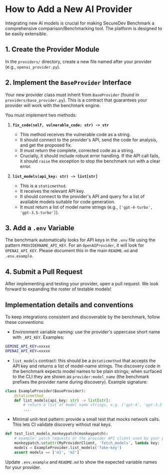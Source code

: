 # How to Add a New AI Provider

Integrating new AI models is crucial for making SecureDev Benchmark a comprehensive comparison/Benchmarking tool. The platform is designed to be easily extensible.

## 1. Create the Provider Module

In the `providers/` directory, create a new file named after your provider (e.g., `openai_provider.py`).

## 2. Implement the `BaseProvider` Interface

Your new provider class must inherit from `BaseProvider` (found in `providers/base_provider.py`). This is a contract that guarantees your provider will work with the benchmark engine.

You must implement two methods:

1. **`fix_code(self, vulnerable_code: str) -> str`**
    * This method receives the vulnerable code as a string.
    * It should connect to the provider's API, send the code for analysis, and get the proposed fix.
    * It must return the complete, corrected code as a string.
    * Crucially, it should include robust error handling. If the API call fails, it should `raise` the exception to stop the benchmark run with a clear error.

2. **`list_models(api_key: str) -> list[str]`**
    * This is a `staticmethod`.
    * It receives the relevant API key.
    * It should connect to the provider's API and query for a list of available models suitable for code generation.
    * It must return a list of model name strings (e.g., `['gpt-4-turbo', 'gpt-3.5-turbo']`).

## 3. Add a `.env` Variable

The benchmark automatically looks for API keys in the `.env` file using the pattern `PROVIDERNAME_API_KEY`. For an `OpenAIProvider`, it will look for `OPENAI_API_KEY`. Please document this in the main `README.md` and `.env.example`.

## 4. Submit a Pull Request

After implementing and testing your provider, open a pull request. We look forward to expanding the roster of testable models!

## Implementation details and conventions

To keep integrations consistent and discoverable by the benchmark, follow these conventions:

* Environment variable naming: use the provider's uppercase short name with `_API_KEY`. Examples:

```bash
GEMINI_API_KEY=xxxxx
OPENAI_API_KEY=xxxxx
```

* `list_models` contract: this should be a `@staticmethod` that accepts the API key and returns a list of model-name strings. The discovery code in the benchmark expects model names to be plain strings; when surfaced to the CLI they are shown as `provider:model_name` (the benchmark prefixes the provider name during discovery). Example signature:

```python
class ExampleProvider(BaseProvider):
    @staticmethod
    def list_models(api_key: str) -> list[str]:
        # return a list of model name strings, e.g. ['gpt-4', 'gpt-3.5']
        ...
```

* Minimal unit-test pattern: provide a small test that mocks network calls. This lets CI validate discovery without real keys.

```python
def test_list_models_monkeypatch(monkeypatch):
    # example: patch requests or the provider API client used by your provider
    monkeypatch.setattr(MyProviderClient, 'fetch_models', lambda key: ['m1', 'm2'])
    models = ExampleProvider.list_models('fake-key')
    assert models == ['m1', 'm2']
```

Update `.env.example` and `README.md` to show the expected variable names for your provider.
